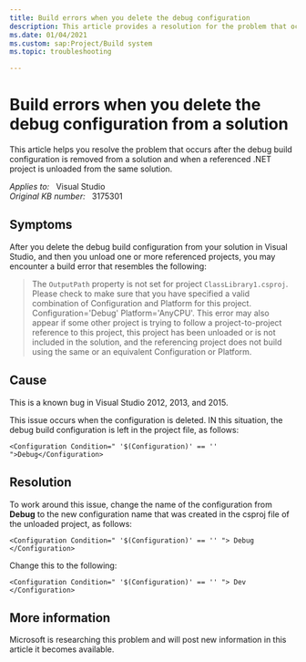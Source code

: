 ```yaml
---
title: Build errors when you delete the debug configuration
description: This article provides a resolution for the problem that occurs after the debug build configuration is removed from a solution and when a referenced .NET project is unloaded from the same solution.
ms.date: 01/04/2021
ms.custom: sap:Project/Build system
ms.topic: troubleshooting

---
```

# Build errors when you delete the debug configuration from a solution

This article helps you resolve the problem that occurs after the debug build configuration is removed from a solution and when a referenced .NET project is unloaded from the same solution.

_Applies to:_ &nbsp; Visual Studio  
_Original KB number:_ &nbsp; 3175301

## Symptoms

After you delete the debug build configuration from your solution in Visual Studio, and then you unload one or more referenced projects, you may encounter a build error that resembles the following:

> The `OutputPath` property is not set for project `ClassLibrary1.csproj`. Please check to make sure that you have specified a valid combination of Configuration and Platform for this project. Configuration='Debug' Platform='AnyCPU'. This error may also appear if some other project is trying to follow a project-to-project reference to this project, this project has been unloaded or is not included in the solution, and the referencing project does not build using the same or an equivalent Configuration or Platform.

## Cause

This is a known bug in Visual Studio 2012, 2013, and 2015.

This issue occurs when the configuration is deleted. IN this situation, the debug build configuration is left in the project file, as follows:

`<Configuration Condition=" '$(Configuration)' == '' ">Debug</Configuration>`

## Resolution

To work around this issue, change the name of the configuration from **Debug** to the new configuration name that was created in the csproj file of the unloaded project, as follows:

`<Configuration Condition=" '$(Configuration)' == '' "> Debug </Configuration>`

Change this to the following:

`<Configuration Condition=" '$(Configuration)' == '' "> Dev </Configuration>`

## More information

Microsoft is researching this problem and will post new information in this article it becomes available.
